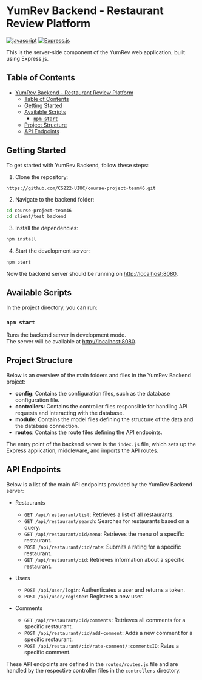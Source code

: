# YumRev Backend - Restaurant Review Platform

[![javascript](https://img.shields.io/badge/javascript-%23007ACC.svg?style=for-the-badge&logo=javascript&logoColor=white)](https://www.javascript.com/) [![Express.js](https://img.shields.io/badge/express.js-%23404d59.svg?style=for-the-badge&logo=express&logoColor=%2361DAFB)](https://expressjs.com/)

This is the server-side component of the YumRev web application, built using Express.js.

## Table of Contents

- [YumRev Backend - Restaurant Review Platform](#yumrev-backend---restaurant-review-platform)
  - [Table of Contents](#table-of-contents)
  - [Getting Started](#getting-started)
  - [Available Scripts](#available-scripts)
    - [`npm start`](#npm-start)
  - [Project Structure](#project-structure)
  - [API Endpoints](#api-endpoints)

## Getting Started

To get started with YumRev Backend, follow these steps:

1. Clone the repository:

```bash
https://github.com/CS222-UIUC/course-project-team46.git
```

2. Navigate to the backend folder:

```bash
cd course-project-team46
cd client/test_backend
```

3. Install the dependencies:

```bash
npm install
```

4. Start the development server:

```bash
npm start
```

Now the backend server should be running on [http://localhost:8080](http://localhost:8080).

## Available Scripts

In the project directory, you can run:

### `npm start`

Runs the backend server in development mode.\
The server will be available at [http://localhost:8080](http://localhost:8080).

## Project Structure

Below is an overview of the main folders and files in the YumRev Backend project:

- **config**: Contains the configuration files, such as the database configuration file.
- **controllers**: Contains the controller files responsible for handling API requests and interacting with the database.
- **module**: Contains the model files defining the structure of the data and the database connection.
- **routes**: Contains the route files defining the API endpoints.

The entry point of the backend server is the `index.js` file, which sets up the Express application, middleware, and imports the API routes.

## API Endpoints

Below is a list of the main API endpoints provided by the YumRev Backend server:

- Restaurants
  - `GET /api/restaurant/list`: Retrieves a list of all restaurants.
  - `GET /api/restaurant/search`: Searches for restaurants based on a query.
  - `GET /api/restaurant/:id/menu`: Retrieves the menu of a specific restaurant.
  - `POST /api/restaurant/:id/rate`: Submits a rating for a specific restaurant.
  - `GET /api/restaurant/:id`: Retrieves information about a specific restaurant.

- Users
  - `POST /api/user/login`: Authenticates a user and returns a token.
  - `POST /api/user/register`: Registers a new user.

- Comments
  - `GET /api/restaurant/:id/comments`: Retrieves all comments for a specific restaurant.
  - `POST /api/restaurant/:id/add-comment`: Adds a new comment for a specific restaurant.
  - `POST /api/restaurant/:id/rate-comment/:commentsID`: Rates a specific comment.

These API endpoints are defined in the `routes/routes.js` file and are handled by the respective controller files in the `controllers` directory.
